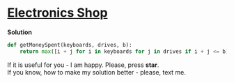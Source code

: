 # [Electronics Shop](https://www.hackerrank.com/challenges/electronics-shop/problem)

**Solution**
<br>
```python
def getMoneySpent(keyboards, drives, b):
    return max([i + j for i in keyboards for j in drives if i + j <= b] + [-1])
```

If it is useful for you - I am happy. Please, press **star**.
<br>
If you know, how to make my solution better - please, text me.
